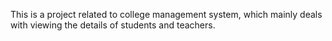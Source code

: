 This is a project related to college management system, which mainly deals with viewing the details of students and teachers.
